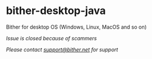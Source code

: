# bither-desktop-java
Bither for desktop OS (Windows, Linux, MacOS and so on)

*Issue is closed because of scammers*

*Please contact [support@bither.net](mailto:support@bither.net) for support*

